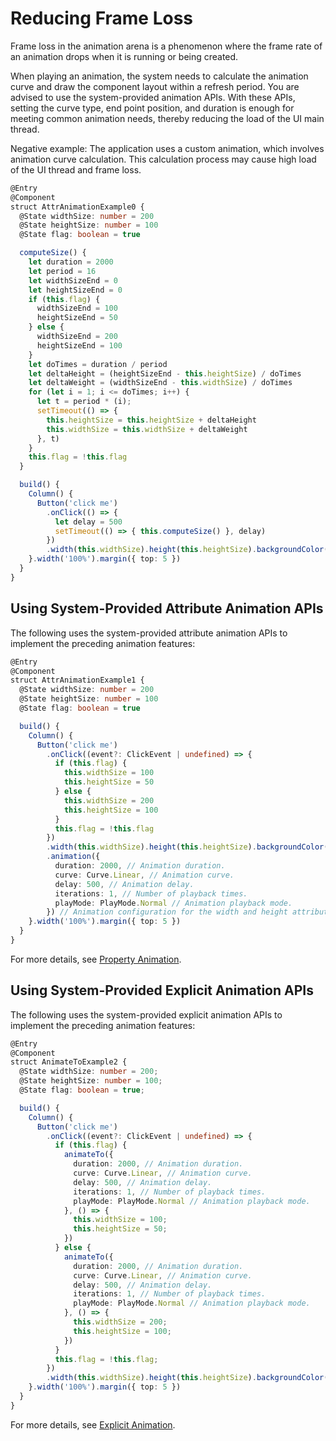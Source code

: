 # Reducing Frame Loss

Frame loss in the animation arena is a phenomenon where the frame rate of an animation drops when it is running or being created.

When playing an animation, the system needs to calculate the animation curve and draw the component layout within a refresh period. You are advised to use the system-provided animation APIs. With these APIs, setting the curve type, end point position, and duration is enough for meeting common animation needs, thereby reducing the load of the UI main thread.

Negative example: The application uses a custom animation, which involves animation curve calculation. This calculation process may cause high load of the UI thread and frame loss.

```typescript
@Entry
@Component
struct AttrAnimationExample0 {
  @State widthSize: number = 200
  @State heightSize: number = 100
  @State flag: boolean = true

  computeSize() {
    let duration = 2000
    let period = 16
    let widthSizeEnd = 0
    let heightSizeEnd = 0
    if (this.flag) {
      widthSizeEnd = 100
      heightSizeEnd = 50
    } else {
      widthSizeEnd = 200
      heightSizeEnd = 100
    }
    let doTimes = duration / period
    let deltaHeight = (heightSizeEnd - this.heightSize) / doTimes
    let deltaWeight = (widthSizeEnd - this.widthSize) / doTimes
    for (let i = 1; i <= doTimes; i++) {
      let t = period * (i);
      setTimeout(() => {
        this.heightSize = this.heightSize + deltaHeight
        this.widthSize = this.widthSize + deltaWeight
      }, t)
    }
    this.flag = !this.flag
  }

  build() {
    Column() {
      Button('click me')
        .onClick(() => {
          let delay = 500
          setTimeout(() => { this.computeSize() }, delay)
        })
        .width(this.widthSize).height(this.heightSize).backgroundColor(0x317aff)
    }.width('100%').margin({ top: 5 })
  }
}
```

## Using System-Provided Attribute Animation APIs

The following uses the system-provided attribute animation APIs to implement the preceding animation features:

```typescript
@Entry
@Component
struct AttrAnimationExample1 {
  @State widthSize: number = 200
  @State heightSize: number = 100
  @State flag: boolean = true

  build() {
    Column() {
      Button('click me')
        .onClick((event?: ClickEvent | undefined) => {
          if (this.flag) {
            this.widthSize = 100
            this.heightSize = 50
          } else {
            this.widthSize = 200
            this.heightSize = 100
          }
          this.flag = !this.flag
        })
        .width(this.widthSize).height(this.heightSize).backgroundColor(0x317aff)
        .animation({
          duration: 2000, // Animation duration.
          curve: Curve.Linear, // Animation curve.
          delay: 500, // Animation delay.
          iterations: 1, // Number of playback times.
          playMode: PlayMode.Normal // Animation playback mode.
        }) // Animation configuration for the width and height attributes of the <Button> component.
    }.width('100%').margin({ top: 5 })
  }
}
```

For more details, see [Property Animation](../reference/arkui-ts/ts-animatorproperty.md).

## Using System-Provided Explicit Animation APIs

The following uses the system-provided explicit animation APIs to implement the preceding animation features:

```typescript
@Entry
@Component
struct AnimateToExample2 {
  @State widthSize: number = 200;
  @State heightSize: number = 100;
  @State flag: boolean = true;

  build() {
    Column() {
      Button('click me')
        .onClick((event?: ClickEvent | undefined) => {
          if (this.flag) {
            animateTo({
              duration: 2000, // Animation duration.
              curve: Curve.Linear, // Animation curve.
              delay: 500, // Animation delay.
              iterations: 1, // Number of playback times.
              playMode: PlayMode.Normal // Animation playback mode.
            }, () => {
              this.widthSize = 100;
              this.heightSize = 50;
            })
          } else {
            animateTo({
              duration: 2000, // Animation duration.
              curve: Curve.Linear, // Animation curve.
              delay: 500, // Animation delay.
              iterations: 1, // Number of playback times.
              playMode: PlayMode.Normal // Animation playback mode.
            }, () => {
              this.widthSize = 200;
              this.heightSize = 100;
            })
          }
          this.flag = !this.flag;
        })
        .width(this.widthSize).height(this.heightSize).backgroundColor(0x317aff)
    }.width('100%').margin({ top: 5 })
  }
}
```

For more details, see [Explicit Animation](../reference/arkui-ts/ts-explicit-animation.md).
